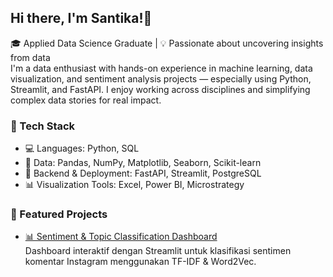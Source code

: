 ## Hi there, I'm Santika!👋

🎓 Applied Data Science Graduate | 💡 Passionate about uncovering insights from data  
I'm a data enthusiast with hands-on experience in machine learning, data visualization, and sentiment analysis projects — especially using Python, Streamlit, and FastAPI. I enjoy working across disciplines and simplifying complex data stories for real impact.

### 🚀 Tech Stack

- 💻 Languages: Python, SQL  
- 📄 Data: Pandas, NumPy, Matplotlib, Seaborn, Scikit-learn   
- 🧪 Backend & Deployment: FastAPI, Streamlit, PostgreSQL
- 📊 Visualization Tools: Excel, Power BI, Microstrategy


### 📌 Featured Projects

- [📊 Sentiment & Topic Classification Dashboard](https://github.com/username/sentiment-dashboard)  
  Dashboard interaktif dengan Streamlit untuk klasifikasi sentimen komentar Instagram menggunakan TF-IDF & Word2Vec.
  
<!--
**santikaameyliap/santikaameyliap** is a ✨ _special_ ✨ repository because its `README.md` (this file) appears on your GitHub profile.
